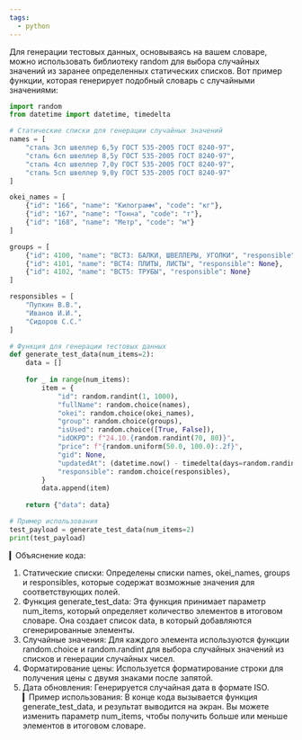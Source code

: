 ```yaml
---
tags:
  - python
---
```


Для генерации тестовых данных, основываясь на вашем словаре, можно использовать библиотеку random для выбора случайных значений из заранее определенных статических списков. Вот пример функции, которая генерирует подобный словарь с случайными значениями:
```python
import random
from datetime import datetime, timedelta

# Статические списки для генерации случайных значений
names = [
    "сталь 3сп швеллер 6,5y ГОСТ 535-2005 ГОСТ 8240-97",
    "сталь 6сп швеллер 8,5y ГОСТ 535-2005 ГОСТ 8240-97",
    "сталь 4сп швеллер 7,0y ГОСТ 535-2005 ГОСТ 8240-97",
    "сталь 5сп швеллер 9,0y ГОСТ 535-2005 ГОСТ 8240-97"
]

okei_names = [
    {"id": "166", "name": "Килограмм", "code": "кг"},
    {"id": "167", "name": "Тонна", "code": "т"},
    {"id": "168", "name": "Метр", "code": "м"}
]

groups = [
    {"id": 4100, "name": "BCT3: БАЛКИ, ШВЕЛЛЕРЫ, УГОЛКИ", "responsible": None},
    {"id": 4101, "name": "BCT4: ПЛИТЫ, ЛИСТЫ", "responsible": None},
    {"id": 4102, "name": "BCT5: ТРУБЫ", "responsible": None}
]

responsibles = [
    "Пупкин В.В.", 
    "Иванов И.И.", 
    "Сидоров С.С."
]

# Функция для генерации тестовых данных
def generate_test_data(num_items=2):
    data = []
    
    for _ in range(num_items):
        item = {
            "id": random.randint(1, 1000),
            "fullName": random.choice(names),
            "okei": random.choice(okei_names),
            "group": random.choice(groups),
            "isUsed": random.choice([True, False]),
            "idOKPD": f"24.10.{random.randint(70, 80)}",
            "price": f"{random.uniform(50.0, 100.0):.2f}",
            "gid": None,
            "updatedAt": (datetime.now() - timedelta(days=random.randint(0, 365))).isoformat() + "+00:00",
            "responsible": random.choice(responsibles),
        }
        data.append(item)
    
    return {"data": data}

# Пример использования
test_payload = generate_test_data(num_items=2)
print(test_payload)

```
▎Объяснение кода:

1. Статические списки: Определены списки names, okei_names, groups и responsibles, которые содержат возможные значения для соответствующих полей.
2. Функция generate_test_data: Эта функция принимает параметр num_items, который определяет количество элементов в итоговом словаре. Она создает список data, в который добавляются сгенерированные элементы.
3. Случайные значения: Для каждого элемента используются функции random.choice и random.randint для выбора случайных значений из списков и генерации случайных чисел.
4. Форматирование цены: Используется форматирование строки для получения цены с двумя знаками после запятой.
5. Дата обновления: Генерируется случайная дата в формате ISO.
▎Пример использования:
В конце кода вызывается функция generate_test_data, и результат выводится на экран. Вы можете изменить параметр num_items, чтобы получить больше или меньше элементов в итоговом словаре.